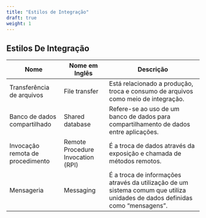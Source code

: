 ```yaml
---
title: "Estilos de Integração"
draft: true
weight: 1
---
```


## Estilos De Integração

| Nome | Nome em Inglês | Descrição |
|------|----------------|-----------|
| Transferência de arquivos | File transfer | Está relacionado a produção, troca e consumo de arquivos como meio de integração. |
| Banco de dados compartilhado | Shared database | Refere-se ao uso de um banco de dados para compartilhamento de dados entre aplicações. |
| Invocação remota de procedimento | Remote Procedure Invocation (RPI) | É a troca de dados através da exposição e chamada de métodos remotos. |
| Mensageria | Messaging | É a troca de informações através da utilização de um sistema comum que utiliza unidades de dados definidas como  “mensagens”. |